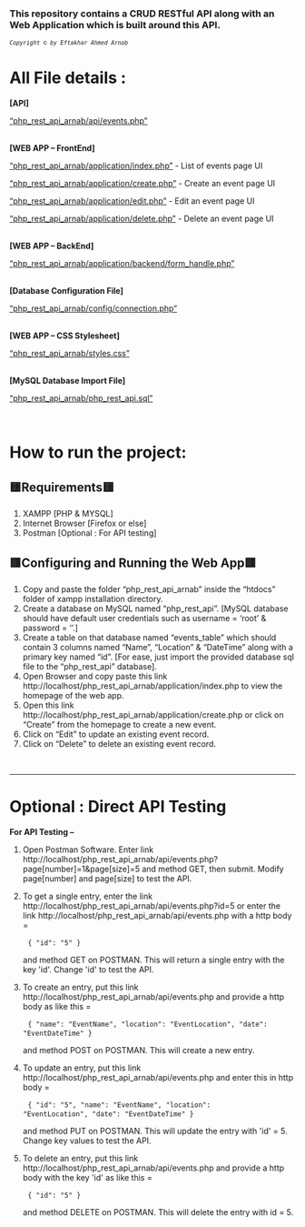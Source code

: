 

<h3>This repository contains a CRUD RESTful API along with an Web Application which is built around this API. </h3>
<code><small><i>Copyright © by Eftakhar Ahmed Arnob</i></small></code>
<h1>All File details : </h1>

<strong>[API] </strong>
 <p><a href="https://github.com/arnabxero/PHP_CRUD_RESTful_API_by_Arnob/blob/main/php_rest_api_arnab/api/events.php">“php_rest_api_arnab/api/events.php”</a></p>
<br>
<strong>[WEB APP – FrontEnd]</strong>
  <p><a href="https://github.com/arnabxero/PHP_CRUD_RESTful_API_by_Arnob/blob/main/php_rest_api_arnab/application/index.php">“php_rest_api_arnab/application/index.php”</a> - List of events page UI</p>
  <p><a href="https://github.com/arnabxero/PHP_CRUD_RESTful_API_by_Arnob/blob/main/php_rest_api_arnab/application/create.php">“php_rest_api_arnab/application/create.php”</a> - Create an event page UI</p>
  <p><a href="https://github.com/arnabxero/PHP_CRUD_RESTful_API_by_Arnob/blob/main/php_rest_api_arnab/application/edit.php">“php_rest_api_arnab/application/edit.php”</a> - Edit an event page UI</p>
  <p><a href="https://github.com/arnabxero/PHP_CRUD_RESTful_API_by_Arnob/blob/main/php_rest_api_arnab/application/delete.php">“php_rest_api_arnab/application/delete.php”</a> - Delete an event page UI</p>
<br>
<strong>[WEB APP – BackEnd]</strong>
  <p><a href="https://github.com/arnabxero/PHP_CRUD_RESTful_API_by_Arnob/blob/main/php_rest_api_arnab/application/backend/form_handle.php">“php_rest_api_arnab/application/backend/form_handle.php”</a></p>
<br>
<strong>[Database Configuration File]</strong>
  <p><a href="https://github.com/arnabxero/PHP_CRUD_RESTful_API_by_Arnob/blob/main/php_rest_api_arnab/config/connection.php">“php_rest_api_arnab/config/connection.php”</a></p>
<br>
<strong>[WEB APP – CSS Stylesheet]</strong>
  <p><a href="https://github.com/arnabxero/PHP_CRUD_RESTful_API_by_Arnob/blob/main/php_rest_api_arnab/application/css/styles.css">“php_rest_api_arnab/styles.css”</a></p>
<br>
<strong>[MySQL Database Import File]</strong>
  <p><a href="https://github.com/arnabxero/PHP_CRUD_RESTful_API_by_Arnob/blob/main/php_rest_api_arnab/php_rest_api.sql">“php_rest_api_arnab/php_rest_api.sql”</a></p>
<br>

<h1>How to run the project:</h1>


<h2><strong>🟨Requirements🟨</strong></h2>

1. XAMPP [PHP & MYSQL]
2. Internet Browser [Firefox or else]
3. Postman [Optional : For API testing]

<h2><strong>🟥Configuring and Running the Web App🟥</strong></h2>

1. Copy and paste the folder “php_rest_api_arnab”  inside the “htdocs” folder of xampp installation directory.
2. Create a database on MySQL named “php_rest_api”. [MySQL database should have default user credentials such as username = ‘root’ & password = ‘’.]
3. Create a table on that database named “events_table” which should contain 3 columns named “Name”, “Location” & “DateTime” along with a primary key named “id”. [For ease,      just import the provided database sql file to the “php_rest_api” database].
4. Open Browser and copy paste this link http://localhost/php_rest_api_arnab/application/index.php to view the homepage of the web app.
5. Open this link http://localhost/php_rest_api_arnab/application/create.php or click on “Create” from the homepage to create a new event.
6. Click on “Edit” to update an existing event record.
7. Click on “Delete” to delete an existing event record.


<br><hr>
<h1>Optional : Direct API Testing</h1>
<strong>For API Testing – </strong>

1. Open Postman Software. Enter link http://localhost/php_rest_api_arnab/api/events.php?page[number]=1&page[size]=5 and method GET, then submit. Modify page[number] and page[size] to test the API.

2. To get a single entry, enter the link http://localhost/php_rest_api_arnab/api/events.php?id=5 or enter the link http://localhost/php_rest_api_arnab/api/events.php with a http body = 
        <pre>
        <code>{
        			"id": "5"
        		}</code>
        </pre> 
and method GET on POSTMAN.
This will return a single entry with the key 'id'. Change 'id' to test the API.

3. To create an entry, put this link http://localhost/php_rest_api_arnab/api/events.php and provide a http body as like this =  
		<pre>
    	<code>{
                    "name": "EventName",
                    "location": "EventLocation",
                    "date": "EventDateTime"
				}
		</code>
        </pre>
and method POST on POSTMAN. This will create a new entry.

4. To update an entry, put this link http://localhost/php_rest_api_arnab/api/events.php and enter this in http body = 
        <pre>
        <code>{
                    "id": "5",
                    "name": "EventName",
                    "location": "EventLocation",
                    "date": "EventDateTime"
            }
        </code>
        </pre> 
and method PUT on POSTMAN.
This will update the entry with 'id' = 5. Change key values to test the API.

5. To delete an entry, put this link http://localhost/php_rest_api_arnab/api/events.php and provide a http body with the key 'id' as like this =  
        <pre>
        <code>{
            		"id": "5"
                }</code>
        </pre>
and method DELETE on POSTMAN.
This will delete the entry with id = 5.
